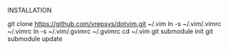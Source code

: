 INSTALLATION

git clone https://github.com/vrepsys/dotvim.git ~/.vim
ln -s ~/.vim/.vimrc ~/.vimrc
ln -s ~/.vim/.gvimrc ~/.gvimrc
cd ~/.vim
git submodule init
git submodule update
